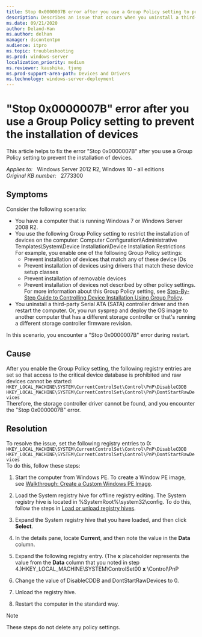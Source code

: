 ```yaml
---
title: Stop 0x0000007B error after you use a Group Policy setting to prevent the installation of devices
description: Describes an issue that occurs when you uninstall a third-party SATA controller driver and then restart the computer
ms.date: 09/21/2020
author: Deland-Han
ms.author: delhan 
manager: dscontentpm
audience: itpro
ms.topic: troubleshooting
ms.prod: windows-server
localization_priority: medium
ms.reviewer: kaushika, tjung
ms.prod-support-area-path: Devices and Drivers
ms.technology: windows-server-deployment
---
```

# "Stop 0x0000007B" error after you use a Group Policy setting to prevent the installation of devices

This article helps to fix the error "Stop 0x0000007B" after you use a Group Policy setting to prevent the installation of devices.

_Applies to:_ &nbsp; Windows Server 2012 R2, Windows 10 - all editions  
_Original KB number:_ &nbsp; 2773300

## Symptoms

Consider the following scenario:

- You have a computer that is running Windows 7 or Windows Server 2008 R2.
- You use the following Group Policy setting to restrict the installation of devices on the computer: Computer Configuration\Administrative Templates\System\Device Installation\Device Installation Restrictions  
For example, you enable one of the following Group Policy settings:
  - Prevent installation of devices that match any of these device IDs 
  - Prevent installation of devices using drivers that match these device setup classes 
  - Prevent installation of removable devices 
  - Prevent installation of devices not described by other policy settings. For more information about this Group Policy setting, see [Step-By-Step Guide to Controlling Device Installation Using Group Policy](https://msdn.microsoft.com/library/bb530324.aspx).
- You uninstall a third-party Serial ATA (SATA) controller driver and then restart the computer. Or, you run sysprep and deploy the OS image to another computer that has a different storage controller or that's running a different storage controller firmware revision.  

In this scenario, you encounter a "Stop 0x0000007B" error during restart.

## Cause

After you enable the Group Policy setting, the following registry entries are set so that access to the critical device database is prohibited and raw devices cannot be started:  
`HKEY_LOCAL_MACHINE\SYSTEM\CurrentControlSet\Control\PnP\DisableCDDB` 
 `HKEY_LOCAL_MACHINE\SYSTEM\CurrentControlSet\Control\PnP\DontStartRawDevices`  
Therefore, the storage controller driver cannot be found, and you encounter the "Stop 0x0000007B" error.

## Resolution

To resolve the issue, set the following registry entries to 0:  
`HKEY_LOCAL_MACHINE\SYSTEM\CurrentControlSet\Control\PnP\DisableCDDB` 
 `HKEY_LOCAL_MACHINE\SYSTEM\CurrentControlSet\Control\PnP\DontStartRawDevices`  
To do this, follow these steps:
1. Start the computer from Windows PE. To create a Window PE image, see [Walkthrough: Create a Custom Windows PE Image](https://technet.microsoft.com/library/cc709665%28v=ws.10%29.aspx).
2. Load the System registry hive for offline registry editing. The System registry hive is located in %SystemRoot%\system32\config. To do this, follow the steps in [Load or unload registry hives](https://technet.microsoft.com/library/cc732157.aspx).
3. Expand the System registry hive that you have loaded, and then click **Select**.
4. In the details pane, locate **Current**, and then note the value in the **Data** column.
5. Expand the following registry entry. (The **x** placeholder represents the value from the **Data** column that you noted in step 4.)HKEY_LOCAL_MACHINE\SYSTEM\ControlSet00 **x** \Control\PnP

6. Change the value of DisableCDDB and DontStartRawDevices to 0.
7. Unload the registry hive.
8. Restart the computer in the standard way.  
> [!NOTE]
> These steps do not delete any policy settings.
